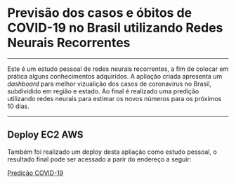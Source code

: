 # Previsão dos casos e óbitos de COVID-19 no Brasil utilizando Redes Neurais Recorrentes

---

Este é um estudo pessoal de redes neurais recorrentes, a fim de colocar em prática alguns conhecimentos adquiridos. A apliação criada apresenta um *dashboard* para melhor vizualição dos casos de coronavírus no Brasil, subdividido em região e estado. Ao final é realizado uma predição utilizando redes neurais para estimar os novos números para os próximos 10 dias. 


---
## Deploy EC2 AWS

Também foi realizado um deploy desta apliação como estudo pessoal, o resultado final pode ser acessado a parir do endereço a seguir:

[Predição COVID-19](http://3.19.142.39:8501/)
